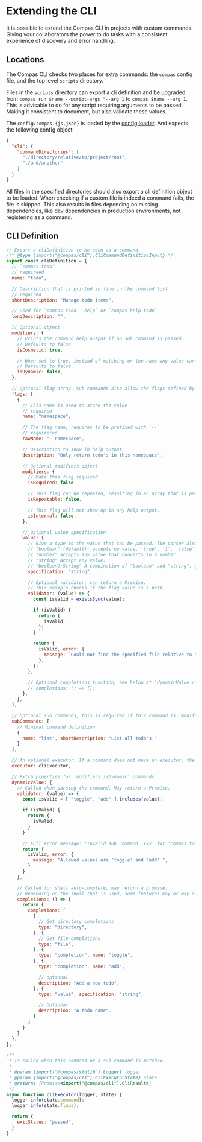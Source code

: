 # Extending the CLI

It is possible to extend the Compas CLI in projects with custom commands. Giving
your collaborators the power to do tasks with a consistent experience of
discovery and error handling.

## Locations

The Compas CLI checks two places for extra commands: the `compas` config file,
and the top level `scripts` directory.

Files in the `scripts` directory can export a cli definition and be upgraded
from `compas run $name --script-args "--arg 1` to `compas $name --arg 1`. This
is advisable to do for any script requiring arguments to be passed. Making it
consistent to document, but also validate these values.

The `config/compas.{js,json}` is loaded by the
[config loader](/features/config-files.html#config-loader). And expects the
following config object:

```json
{
  "cli": {
    "commandDirectories": [
      "./directory/relative/to/project/root",
      "./and/another"
    ]
  }
}
```

All files in the specified directories should also export a cli definition
object to be loaded. When checking if a custom file is indeed a command fails,
the file is skipped. This also results in files depending on missing
dependencies, like dev dependencies in production environments, not registering
as a command.

## CLI Definition

```js
// Export a cliDefinition to be seen as a command.
/** @type {import("@compas/cli").CliCommandDefinitionInput} */
export const cliDefinition = {
  // `compas todo`
  // requireed
  name: "todo",

  // Description that is printed in line in the command list
  // required
  shortDescription: "Manage todo items",

  // Used for `compas todo --help` or `compas help todo`
  longDescription: "",

  // Optional object
  modifiers: {
    // Prints the command help output if no sub command is passed.
    // Defaults to false
    isCosmetic: true,

    // When set to true, instead of matching on the name any value can be passed, i.e `compas run generate`, `compas run foo`.
    // Defaults to false.
    isDynamic: false,
  },

  // Optional flag array. Sub commands also allow the flags defined by their parents.
  flags: [
    {
      // This name is used to store the value
      // required
      name: "namespace",

      // The flag name, requires to be prefixed with `--`
      // requirered
      rawName: "--namespace",

      // Description to show in help output.
      description: "Only return todo's in this namespace",

      // Optional modifiers object
      modifiers: {
        // Make this flag required.
        isRequired: false

        // This flag can be repeated, resulting in an array that is passed to the executor.
        isRepeatable: false,

        // This flag will not show up in any help output.
        isInternal: false,
      },

      // Optional value specification
      value: {
        // Give a type to the value that can be passed. The parser also does the conversion.
        // "boolean" (default): accepts no value, 'true', '1', 'false' and '0'.
        // "number" accepts any value that converts to a number
        // "string" Accept any value.
        // "booleanOrString" A combination of "boolean" and "string", giving the "boolean" parser precedence.
        specification: "string",

        // Optional validator, can return a Promise.
        // This example checks if the flag value is a path.
        validator: (value) => {
          const isValid = existsSync(value);

          if (isValid) {
            return {
              isValid,
            };
          }

          return {
            isValid, error: {
              message: `Could not find the specified file relative to the current working directory. Make sure it exists.`,
            },
          };
        },

        // Optional completions function, see below at 'dynamicValue.completions'.
        // completions: () => {},
      },
    },
  ],

  // Optional sub commands, this is required if this command is `modifiers.isCosmetic`.
  subCommands: [
    // Minimal command definition
    {
      name: "list", shortDescription: "List all todo's."
    }
  ],

  // An optional executor. If a command does not have an executor, the executor of it's (recursive) parent is used.
  executor: cliExecutor,

  // Extra prperties for 'modifiers.isDynamic' commands
  dynamicValue: {
    // Called when parsing the command. May return a Promise.
    validator: (value) => {
      const isValid = [ "toggle", "add" ].includes(value);

      if (isValid) {
        return {
          isValid,
        }
      }

      // Full error message: "Invalid sub command 'xxx' for 'compas todo'. Allowed values are 'toggle' and 'add'.
      return {
        isValid, error: {
          message: "Allowed values are 'toggle' and 'add'.",
        }
      }
    },

    // Called for shell auto-complete, may return a promise.
    // Depending on the shell that is used, some features may or may not work.
    completions: () => {
      return {
        completions: [
          {
            // Get directory completions
            type: "directory",
          }, {
            // Get file completions
            type: "file",
          }, {
            type: "completion", name: "toggle",
          }, {
            type: "completion", name: "add",

            // optional
            description: "Add a new todo",
          }, {
            type: "value", specification: "string",

            // Optional
            description: "A todo name".
          }
        ]
      }
    }
  },
};

/**
 * Is called when this command or a sub command is matched.
 *
 * @param {import("@compas/stdlib").Logger} logger
 * @param {import("@compas/cli").CliExecutorState} state
 * @returns {Promise<import("@compas/cli").CliResult>}
 */
async function cliExecutor(logger, state) {
  logger.info(state.command);
  logger.info(state.flags);

  return {
    exitStatus: "passed",
  }
}
```
